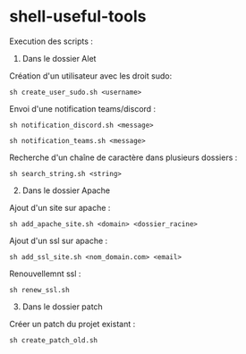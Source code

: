 # shell-useful-tools

Execution des scripts :

1. Dans le dossier Alet

Création d'un utilisateur avec les droit sudo: 
```shell
sh create_user_sudo.sh <username>
```

Envoi d'une notification teams/discord : 
```shell
sh notification_discord.sh <message>

sh notification_teams.sh <message>
```

Recherche d'un chaîne de caractère dans plusieurs dossiers : 
```shell
sh search_string.sh <string> 
```

2. Dans le dossier Apache

Ajout d'un site sur apache : 
```shell
sh add_apache_site.sh <domain> <dossier_racine>
```

Ajout d'un ssl sur apache : 
```shell
sh add_ssl_site.sh <nom_domain.com> <email>
```

Renouvellemnt ssl  : 
```shell
sh renew_ssl.sh 
```

3. Dans le dossier patch

Créer un patch du projet existant : 
```shell
sh create_patch_old.sh
```